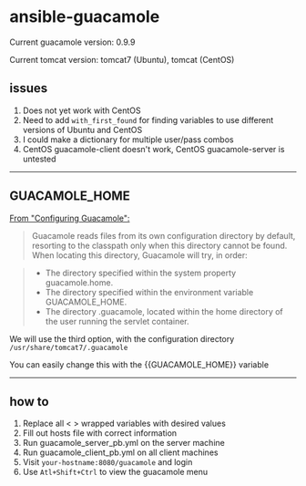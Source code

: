 # ansible-guacamole

Current guacamole version: 0.9.9

Current tomcat version: tomcat7 (Ubuntu), tomcat (CentOS)

## issues

1. Does not yet work with CentOS
2. Need to add `with_first_found` for finding variables to use different versions of Ubuntu and CentOS
3. I could make a dictionary for multiple user/pass combos
4. CentOS guacamole-client doesn't work, CentOS guacamole-server is untested

----------------------------------------------------------------------------------
## GUACAMOLE_HOME

[From "Configuring Guacamole":](http://guacamole.incubator.apache.org/doc/gug/configuring-guacamole.html)
> Guacamole reads files from its own configuration directory by default, resorting to the classpath only when this directory cannot be found. When locating this directory, Guacamole will try, in order:

>	- The directory specified within the system property guacamole.home.
>	- The directory specified within the environment variable GUACAMOLE_HOME.
>	- The directory .guacamole, located within the home directory of the user running the servlet container.

We will use the third option, with the configuration directory `/usr/share/tomcat7/.guacamole`

You can easily change this with the {{GUACAMOLE_HOME}} variable

----------------------------------------------------------------------------------
## how to

1. Replace all < > wrapped variables with desired values
2. Fill out hosts file with correct information
3. Run guacamole_server_pb.yml on the server machine
4. Run guacamole_client_pb.yml on all client machines
5. Visit `your-hostname:8080/guacamole` and login
6. Use `Atl+Shift+Ctrl` to view the guacamole menu